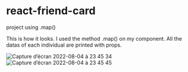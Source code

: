 # react-friend-card
project using .map()

This is how it looks. I used the method .map() on my component. All the datas of each individual are printed with props.

![Capture d’écran 2022-08-04 à 23 45 34](https://user-images.githubusercontent.com/92720413/183025792-34d8931a-3298-4bd3-be53-656d717837b8.png)
![Capture d’écran 2022-08-04 à 23 45 45](https://user-images.githubusercontent.com/92720413/183025795-3ade7a33-b196-4e60-a755-b426dc6e661f.png)

